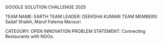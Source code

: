 GOOGLE SOLUTION CHALLENGE 2025

TEAM NAME: EARTH
TEAM LEADER: DEEKSHA KUMARI
TEAM MEMBERS: Sadaf Shaikh, Maruf Fatema Mansuri

CATEGORY: OPEN INNOVATION
PROBLEM STATEMENT: Connecting Restaurants with NGOs.


